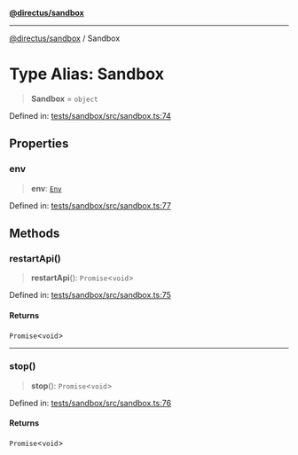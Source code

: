 [**@directus/sandbox**](../README.md)

---

[@directus/sandbox](../globals.md) / Sandbox

# Type Alias: Sandbox

> **Sandbox** = `object`

Defined in:
[tests/sandbox/src/sandbox.ts:74](https://github.com/directus/directus/blob/be7bd2f6c7ad4fe1677be3eefcabacd0f25edd47/tests/sandbox/src/sandbox.ts#L74)

## Properties

### env

> **env**: [`Env`](Env.md)

Defined in:
[tests/sandbox/src/sandbox.ts:77](https://github.com/directus/directus/blob/be7bd2f6c7ad4fe1677be3eefcabacd0f25edd47/tests/sandbox/src/sandbox.ts#L77)

## Methods

### restartApi()

> **restartApi**(): `Promise`\<`void`\>

Defined in:
[tests/sandbox/src/sandbox.ts:75](https://github.com/directus/directus/blob/be7bd2f6c7ad4fe1677be3eefcabacd0f25edd47/tests/sandbox/src/sandbox.ts#L75)

#### Returns

`Promise`\<`void`\>

---

### stop()

> **stop**(): `Promise`\<`void`\>

Defined in:
[tests/sandbox/src/sandbox.ts:76](https://github.com/directus/directus/blob/be7bd2f6c7ad4fe1677be3eefcabacd0f25edd47/tests/sandbox/src/sandbox.ts#L76)

#### Returns

`Promise`\<`void`\>
